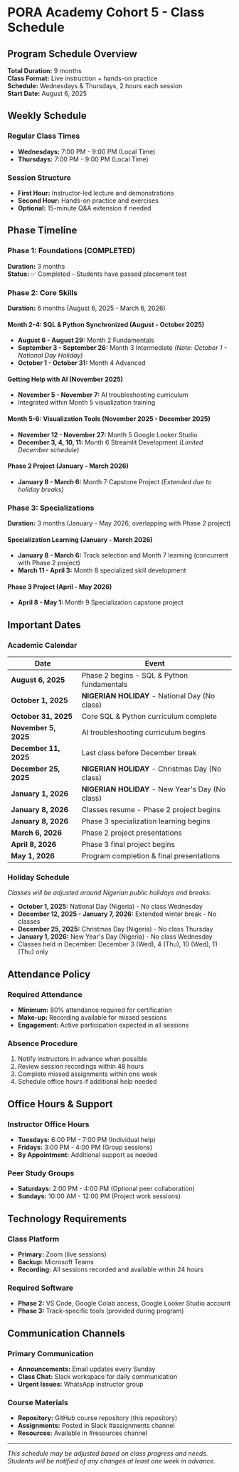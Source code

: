 # PORA Academy Cohort 5 - Class Schedule

## Program Schedule Overview
**Total Duration:** 9 months  
**Class Format:** Live instruction + hands-on practice  
**Schedule:** Wednesdays & Thursdays, 2 hours each session  
**Start Date:** August 6, 2025

## Weekly Schedule

### Regular Class Times
- **Wednesdays:** 7:00 PM - 9:00 PM (Local Time)
- **Thursdays:** 7:00 PM - 9:00 PM (Local Time)

### Session Structure
- **First Hour:** Instructor-led lecture and demonstrations
- **Second Hour:** Hands-on practice and exercises
- **Optional:** 15-minute Q&A extension if needed

## Phase Timeline

### Phase 1: Foundations (COMPLETED)
**Duration:** 3 months  
**Status:** ✅ Completed - Students have passed placement test

### Phase 2: Core Skills 
**Duration:** 6 months (August 6, 2025 - March 6, 2026)

#### Month 2-4: SQL & Python Synchronized (August - October 2025)
- **August 6 - August 29:** Month 2 Fundamentals
- **September 3 - September 26:** Month 3 Intermediate *(Note: October 1 - National Day Holiday)*
- **October 1 - October 31:** Month 4 Advanced

#### Getting Help with AI (November 2025)
- **November 5 - November 7:** AI troubleshooting curriculum
- Integrated within Month 5 visualization training

#### Month 5-6: Visualization Tools (November 2025 - December 2025)
- **November 12 - November 27:** Month 5 Google Looker Studio
- **December 3, 4, 10, 11:** Month 6 Streamlit Development *(Limited December schedule)*

#### Phase 2 Project (January - March 2026)
- **January 8 - March 6:** Month 7 Capstone Project *(Extended due to holiday breaks)*

### Phase 3: Specializations
**Duration:** 3 months (January - May 2026, overlapping with Phase 2 project)

#### Specialization Learning (January - March 2026)
- **January 8 - March 6:** Track selection and Month 7 learning (concurrent with Phase 2 project)
- **March 11 - April 3:** Month 8 specialized skill development

#### Phase 3 Project (April - May 2026)
- **April 8 - May 1:** Month 9 Specialization capstone project

## Important Dates

### Academic Calendar
| Date | Event |
|------|-------|
| **August 6, 2025** | Phase 2 begins - SQL & Python fundamentals |
| **October 1, 2025** | **NIGERIAN HOLIDAY** - National Day (No class) |
| **October 31, 2025** | Core SQL & Python curriculum complete |
| **November 5, 2025** | AI troubleshooting curriculum begins |
| **December 11, 2025** | Last class before December break |
| **December 25, 2025** | **NIGERIAN HOLIDAY** - Christmas Day (No class) |
| **January 1, 2026** | **NIGERIAN HOLIDAY** - New Year's Day (No class) |
| **January 8, 2026** | Classes resume - Phase 2 project begins |
| **January 8, 2026** | Phase 3 specialization learning begins |
| **March 6, 2026** | Phase 2 project presentations |
| **April 8, 2026** | Phase 3 final project begins |
| **May 1, 2026** | Program completion & final presentations |

### Holiday Schedule
*Classes will be adjusted around Nigerian public holidays and breaks:*
- **October 1, 2025:** National Day (Nigeria) - No class Wednesday
- **December 12, 2025 - January 7, 2026:** Extended winter break - No classes
- **December 25, 2025:** Christmas Day (Nigeria) - No class Thursday  
- **January 1, 2026:** New Year's Day (Nigeria) - No class Wednesday
- Classes held in December: December 3 (Wed), 4 (Thu), 10 (Wed), 11 (Thu) only

## Attendance Policy

### Required Attendance
- **Minimum:** 80% attendance required for certification
- **Make-up:** Recording available for missed sessions
- **Engagement:** Active participation expected in all sessions

### Absence Procedure
1. Notify instructors in advance when possible
2. Review session recordings within 48 hours
3. Complete missed assignments within one week
4. Schedule office hours if additional help needed

## Office Hours & Support

### Instructor Office Hours
- **Tuesdays:** 6:00 PM - 7:00 PM (Individual help)
- **Fridays:** 3:00 PM - 4:00 PM (Group sessions)
- **By Appointment:** Additional support as needed

### Peer Study Groups
- **Saturdays:** 2:00 PM - 4:00 PM (Optional peer collaboration)
- **Sundays:** 10:00 AM - 12:00 PM (Project work sessions)

## Technology Requirements

### Class Platform
- **Primary:** Zoom (live sessions)
- **Backup:** Microsoft Teams
- **Recording:** All sessions recorded and available within 24 hours

### Required Software
- **Phase 2:** VS Code, Google Colab access, Google Looker Studio account
- **Phase 3:** Track-specific tools (provided during program)

## Communication Channels

### Primary Communication
- **Announcements:** Email updates every Sunday
- **Class Chat:** Slack workspace for daily communication
- **Urgent Issues:** WhatsApp instructor group

### Course Materials
- **Repository:** GitHub course repository (this repository)
- **Assignments:** Posted in Slack #assignments channel
- **Resources:** Available in #resources channel

---

*This schedule may be adjusted based on class progress and needs. Students will be notified of any changes at least one week in advance.*